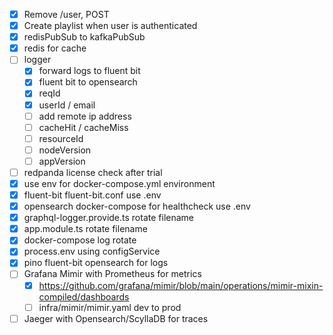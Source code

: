 - [x] Remove /user, POST
- [x] Create playlist when user is authenticated 
- [x] redisPubSub to kafkaPubSub
- [x] redis for cache
- [ ] logger
  - [x] forward logs to fluent bit
  - [x] fluent bit to opensearch
  - [x] reqId
  - [x] userId / email
  - [ ] add remote ip address
  - [ ] cacheHit / cacheMiss
  - [ ] resourceId
  - [ ] nodeVersion
  - [ ] appVersion
- [ ] redpanda license check after trial
- [x] use env for docker-compose.yml environment
- [x] fluent-bit fluent-bit.conf use .env
- [x] opensearch docker-compose for healthcheck use .env
- [x] graphql-logger.provide.ts rotate filename
- [x] app.module.ts rotate filename
- [x] docker-compose log rotate
- [x] process.env using configService
- [x] pino fluent-bit opensearch for logs 
- [ ] Grafana Mimir with Prometheus for metrics
  - [x] https://github.com/grafana/mimir/blob/main/operations/mimir-mixin-compiled/dashboards
  - [ ] infra/mimir/mimir.yaml dev to prod
- [ ] Jaeger with Opensearch/ScyllaDB for traces